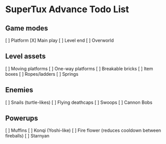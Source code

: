 # SuperTux Advance Todo List

## Game modes

[ ] Platform
  [X] Main play
  [ ] Level end
[ ] Overworld

## Level assets

[ ] Moving platforms
[ ] One-way platforms
[ ] Breakable bricks
[ ] Item boxes
[ ] Ropes/ladders
[ ] Springs

## Enemies

[ ] Snails (turtle-likes)
[ ] Flying deathcaps
[ ] Swoops
[ ] Cannon Bobs

## Powerups

[ ] Muffins
[ ] Konqi (Yoshi-like)
[ ] Fire flower (reduces cooldown between fireballs)
[ ] Starnyan